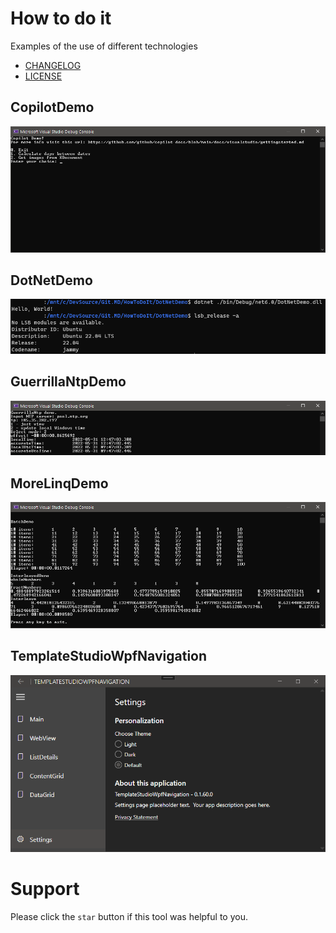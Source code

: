 # How to do it
Examples of the use of different technologies

- [CHANGELOG](CHANGELOG.md)
- [LICENSE](LICENSE.md)

## CopilotDemo
![](Assets/CopilotDemo.png?raw=true)

## DotNetDemo
![](Assets/DotNetDemo.png?raw=true)

## GuerrillaNtpDemo
![](Assets/GuerrillaNtpDemo.png?raw=true)

## MoreLinqDemo
![](Assets/MoreLinqDemo.png?raw=true)

## TemplateStudioWpfNavigation
![](Assets/TemplateStudioWpfNavigation.png?raw=true)

# Support
Please click the `star` button if this tool was helpful to you.

